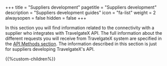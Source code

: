 +++
title = "Suppliers development"
pagetitle = "Suppliers development"
description = "Suppliers development guides"
icon = "fa-list" 
weight = 2
alwaysopen = false
hidden = false
+++

In this section you will find information related to the connectivity with a supplier who integrates with TravelgateX API. The full information about the different requests you will receive from TravelgateX system are specified in the [API Methods section](https://docs.travelgatex.com/legacy/docs/hotel/methods/messages/). The information described in this section is just for suppliers developing TravelgateX's API.

{{%custom-children%}}